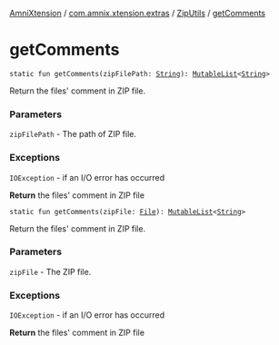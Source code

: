 [AmniXtension](../../index.md) / [com.amnix.xtension.extras](../index.md) / [ZipUtils](index.md) / [getComments](./get-comments.md)

# getComments

`static fun getComments(zipFilePath: `[`String`](https://kotlinlang.org/api/latest/jvm/stdlib/kotlin/-string/index.html)`): `[`MutableList`](https://kotlinlang.org/api/latest/jvm/stdlib/kotlin.collections/-mutable-list/index.html)`<`[`String`](https://kotlinlang.org/api/latest/jvm/stdlib/kotlin/-string/index.html)`>`

Return the files' comment in ZIP file.

### Parameters

`zipFilePath` - The path of ZIP file.

### Exceptions

`IOException` - if an I/O error has occurred

**Return**
the files' comment in ZIP file

`static fun getComments(zipFile: `[`File`](http://docs.oracle.com/javase/6/docs/api/java/io/File.html)`): `[`MutableList`](https://kotlinlang.org/api/latest/jvm/stdlib/kotlin.collections/-mutable-list/index.html)`<`[`String`](https://kotlinlang.org/api/latest/jvm/stdlib/kotlin/-string/index.html)`>`

Return the files' comment in ZIP file.

### Parameters

`zipFile` - The ZIP file.

### Exceptions

`IOException` - if an I/O error has occurred

**Return**
the files' comment in ZIP file


